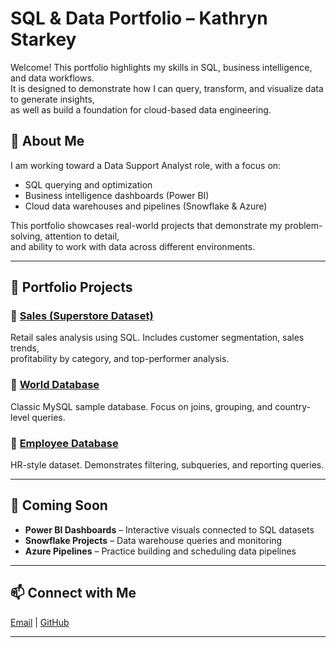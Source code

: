 # SQL & Data Portfolio – Kathryn Starkey  

Welcome! This portfolio highlights my skills in SQL, business intelligence, and data workflows.  
It is designed to demonstrate how I can query, transform, and visualize data to generate insights,  
as well as build a foundation for cloud-based data engineering.  

## 📌 About Me  
I am working toward a Data Support Analyst role, with a focus on:  
- SQL querying and optimization  
- Business intelligence dashboards (Power BI)  
- Cloud data warehouses and pipelines (Snowflake & Azure)  

This portfolio showcases real-world projects that demonstrate my problem-solving, attention to detail,  
and ability to work with data across different environments.  

---

## 📂 Portfolio Projects  

### 🔹 [Sales (Superstore Dataset)](sales/README.md)  
Retail sales analysis using SQL. Includes customer segmentation, sales trends,  
profitability by category, and top-performer analysis.  

### 🔹 [World Database](world/README.md)  
Classic MySQL sample database. Focus on joins, grouping, and country-level queries.  

### 🔹 [Employee Database](employee/README.md)  
HR-style dataset. Demonstrates filtering, subqueries, and reporting queries.  

---

## 🚀 Coming Soon  
- **Power BI Dashboards** – Interactive visuals connected to SQL datasets  
- **Snowflake Projects** – Data warehouse queries and monitoring  
- **Azure Pipelines** – Practice building and scheduling data pipelines  

---

## 📫 Connect with Me  
[Email](kathrynstarkey.data@gmail.com) | [GitHub](https://github.com/kattanalytics)  

---


